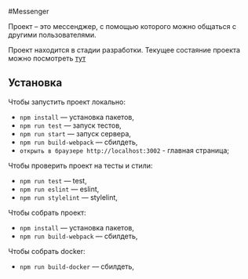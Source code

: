 #Messenger

Проект – это мессенджер, с помощью которого можно общаться с другими пользователями.

Проект находится в стадии разработки.
Текущее состаяние проекта можно посмотреть [тут](https://praktikum-78.herokuapp.com/home)

## Установка

Чтобы запустить проект локально:
- `npm install` — установка пакетов,
- `npm run test` — запуск тестов,
- `npm run start` — запуск сервера,
- `npm run build-webpack` — сбилдеть,
- `открыть в браузере http://localhost:3002` - главная страница;

Чтобы проверить проект на тесты и стили:
- `npm run test` — test,
- `npm run eslint` — eslint,
- `npm run stylelint` — stylelint,

Чтобы собрать проект:
- `npm install` — установка пакетов,
- `npm run build-webpack` — сбилдеть,

Чтобы собрать docker:
- `npm run build-docker` — сбилдеть,

